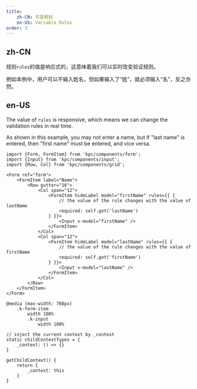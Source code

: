 ```yaml
---
title: 
    zh-CN: 可变规则
    en-US: Variable Rules
order: 3
---
```


## zh-CN

规则`rules`的值是响应式的，这意味着我们可以实时改变验证规则。

例如本例中，用户可以不输入姓名，但如果输入了“姓”，就必须输入“名”，反之亦然。

## en-US

The value of `rules` is responsive, which means we can change the validation rules in real time. 

As shown in this example, you may not enter a name, but if "last name" is entered, then "first name" 
must be entered, and vice versa.

```vdt
import {Form, FormItem} from 'kpc/components/form';
import {Input} from 'kpc/components/input';
import {Row, Col} from 'kpc/components/grid';

<Form ref="form">
    <FormItem label="Name">
        <Row gutter="16">
            <Col span="12">
                <FormItem hideLabel model="firstName" rules={{ {
                    // the value of the rule changes with the value of lastName
                    required: self.get('lastName')
                } }}> 
                    <Input v-model="firstName" />
                </FormItem>
            </Col>
            <Col span="12">
                <FormItem hideLabel model="lastName" rules={{ {
                    // the value of the rule changes with the value of firstName
                    required: self.get('firstName')
                } }}> 
                    <Input v-model="lastName" />
                </FormItem>
            </Col>
        </Row>
    </FormItem>
</Form>
```

```styl
@media (max-width: 768px)
    .k-form-item
        width 100%
        .k-input
            width 100%
```

```react-methods
// inject the current context by _context
static childContextTypes = {
    _context: () => {}
}

getChildContext() {
    return {
        _context: this
    }
}
```
